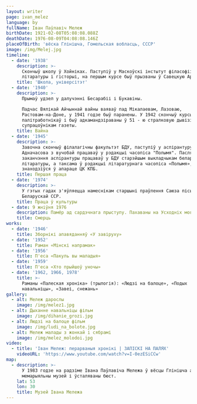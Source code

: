 ```yaml
---
layout: writer
page: ivan_melez
language: by
fullName: Іван Паўлавіч Мележ
birthDate: 1921-02-08T05:08:08.088Z
deathDate: 1976-08-09T04:08:08.146Z
placeOfBirth: 'вёска Глінішча, Гомельская вобласць, СССР'
image: /img/Melej.jpg
timeline:
  - date: '1938'
    description: >-
      Скончыў школу ў Хойніках. Паступіў у Маскоўскі інстытут філасофіі,
      літаратуры і гісторыі, на першым курсе быў прызваны ў Савецкую Армію.
    title: 'Школа, універсітэт'
  - date: '1940'
    description: >-
      Прымаў удзел у далучэнні Бесарабіі і Букавіны.

      Падчас Вялікай Айчыннай вайны ваяваў пад Мікалаевам, Лазоваю,
      Растовам-на-Доне, у 1941 годзе быў паранены. У 1942 скончыў курсы
      палітработнікаў і быў адкамандзіраваны ў 51 - ю стралковую дывізію
      супрацоўнікам газеты.
    title: Вайна
  - date: '1945'
    description: >-
      Завочна скончыў філалагічны факультэт БДУ, паступіў у аспірантуру.
      Адначасова з вучобай працаваў у рэдакцыі часопіса "Полымя". Пасля
      заканчэння аспірантуры працаваў у БДУ старэйшым выкладчыкам беларускай
      літаратуры, а таксама ў рэдакцыі літаратурнага часопіса «Полымя»,
      знаходзіўся ў апараце ЦК КПБ.
    title: Першая праца
  - date: '1974'
    description: >-
      У гэтых гадах з'яўляецца намеснікам старшыні праўлення Саюза пісьменнікаў
      Беларускай ССР.
    title: Праца ў культуры
  - date: 9 жніўня 1976
    description: Памёр ад сардэчнага прыступу. Пахаваны на Усходніх могілках Мінска.
    title: Смерць
works:
  - date: '1946'
    title: Зборнікі апавяданняў «У завіруху»
  - date: '1952'
    title: Раман «Мінскі напрамак»
  - date: '1956'
    title: П'еса «Пакуль вы маладыя»
  - date: '1959'
    title: П'еса «Хто прыйшоў уночы»
  - date: '1962, 1966, 1978'
    title: >-
      Раманы «Палеская хроніка» (трылогія): «Людзі на балоце», «Подых
      навальніцы», «Завеі, снежань»
gallery:
  - alt: Мележ дарослы
    image: /img/melez1.jpg
  - alt: Дыханне навальніцы фільм
    image: /img/dihanie_grozi.jpg
  - alt: Людзі на балоце фільм
    image: /img/ludi_na_bolote.jpg    
  - alt: Мележ малады з жонкай і сябрамі
    image: /img/melez_molodoi.jpg
video:
  - title: 'Іван Мележ: перарваныя хронікі | ЗАПІСКІ НА ПАЛЯХ'
    videoURL: 'https://www.youtube.com/watch?v=I-0ezESiCCw'
map:
  - description: >-
      У 1983 годзе на радзіме Івана Паўлавіча Мележа ў вёсцы Глінішча адкрыты
      мемарыяльны музей і ўсталяваны бюст.
    lat: 53
    lon: 30
    title: Музей Івана Мележа
---
```



